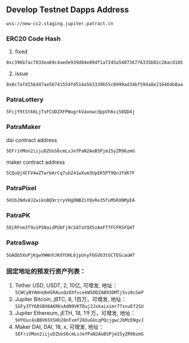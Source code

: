 ## Develop Testnet Dapps Address
```
wss://new-cc2.staging.jupiter.patract.cn
```

### ERC20 Code Hash
1. fixed
```
0xc396b7ac7033ea69c4aede939d84e89df1a7245a540736776335b02c28acd105
```
2. issue
```
0x8c7afd156d47ae56741554fd514a5b3339b55c8999ad34bf59da8e216464b0aa
```
### PatraLottery
```
5FcjY9tStk6LjTsFCUDZXFPWugrkVaonwcdppVh6xi58QD4j
```
### PatraMaker
dai contract address
```
5EFriVMon2iijuDZUoS6cmLsJefPaN2AoBSPjm15yZR96zmG
```
maker contract address
```
5CQuQj4CFV4wZTwrbArCq7ubZ41wXum3UpEK5PT9Qn3fdK7F
```
### PatraPixel
```
5H1b2NdvAJ2wiknBQ9rzryVHgDNBZiYQvRe35fuMSRXNMyEA
```
### PatraPK
```
5ELRFnm3T9u1PSNaidPUbFj9cSATaYQX5zAeFTfFCFRSFQ4T
```
### PatraSwap
```
5GAQb5XoPjKgwYWWnhJKdYUHL6jpUnyF6GVb3tGCTEGcauW7
```

### 固定地址的预发行资产列表：
1. Tether USD, USDT, 2, 10亿, 可增发,
   地址：`5CWCyBYAHnU6mSRAusQz8XfvcekW5DDZAB93DMTj5vz8cGeP`
1. Jupiter Bitcoin, jBTC, 8, 1百万，可增发,
   地址：`5GFy3TY68SBX6AKRKsAdN9VKTDuj2Jxkaiximr77snuEf2SU`
1. Jupiter Ethereum, jETH, 18, 1千万，可增发,
   地址：`5HYDuc4sBBV65XSHU28nFxmf28XuGUcqPQcjgwcJbMzENgvJ`
1. Maker DAI, DAI, 18, x, 可增发,
   地址：`5EFriVMon2iijuDZUoS6cmLsJefPaN2AoBSPjm15yZR96zmG`
